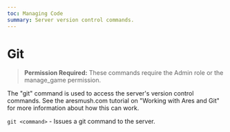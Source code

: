```yaml
---
toc: Managing Code
summary: Server version control commands.
---
```

# Git

> **Permission Required:** These commands require the Admin role or the manage\_game permission.

The "git" command is used to access the server's version control commands.  See the aresmush.com tutorial on "Working with Ares and Git" for more information about how this can work.

`git <command>` - Issues a git command to the server.
